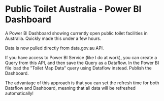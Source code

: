 <h1>Public Toilet Australia - Power BI Dashboard</h1>

A Power BI Dashboard showing currently open public toilet facilities in Australia. Quickly made this under a few hours.

Data is now pulled directly from data.gov.au API. 

If you have access to Power BI Service (like I do at work), you can create a Query from this API, and then save the Query as a Dataflow. In the Power BI file load the "Toilet Map Data" query using Dataflow instead. Publish the Dashboard. 

The advantage of this approach is that you can set the refresh time for both Dataflow and Dashboard, meaning that all data will be refreshed automatically!
